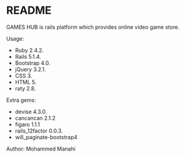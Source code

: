 # README

GAMES HUB is rails platform which provides online video game store.

Usage:
- Ruby 2.4.2.
- Rails 5.1.4.
- Bootstrap 4.0.
- jQuery 3.2.1.
- CSS 3.
- HTML 5.
- raty 2.8.

Extra gems:
- devise 4.3.0.
- cancancan 2.1.2
- figaro 1.1.1
- rails_12factor 0.0.3.
- will_paginate-bootstrap4

Author: Mohammed Manahi
